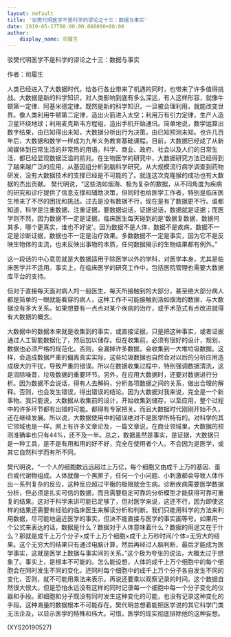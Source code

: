 ```yaml
---
layout: default
title: '驳樊代明医学不是科学的谬论之十三：数据与事实'
date: 2019-05-27T00:00:00.000000+08:00
author:
    display_name: 司履生
---
```


驳樊代明医学不是科学的谬论之十三：数据与事实

作者：司履生

人类已经进入了大数据时代，给各行各业带来了机遇的同时，也带来了许多值得挑战。大数据是新的科学知识，对人类影响到底有多么深远，有人这样形容，就像牛顿第一定律、阿基米德定律。既然是新的科学知识，一旦被合理利用，就能改变世界。像人类利用牛顿第二定律，造出火箭进入太空；利用万有引力定律，生产人造卫星环绕地球；利用麦克斯韦方程组，造出手机开始通讯。简单地说，数学运算出数字结果，由已知得出未知，大数据分析出行为决策，由已知预测未知。也许几百年后，大数据和数学一样成为九年义务教育基础课程。目前，大数据已经成了从新闻媒体到日常生活的非常热的用语。科学、商业、政府、社会以及人们的日常生活，都已经显现数据泛滥的前兆。在生物医学的研究中，大数据研究方法已经得到了越来越广泛的应用，从基因组分析到脑科学研究，从大规模流行病学调查到药物研发，没有大数据技术的支撑已经是不可能的了。就连这次克隆猴的成功也有大数据的杰出贡献。 樊代明说，“这些浩如烟海、极为复杂的数据，从不同角度为疾病的研究和诊疗提供了信息支撑和辅助决策，但同时也给医学工作者，特别是临床医生带来了不尽的困扰和挑战。过去是没有数据不行，现在是有了数据更不行。谁都知道，科学是注重数据、注重证据，要数据说话，证据说话，数据就是证据；而医学则不然，因为数据不一定是证据，临床医生每天碰到的是‘数据复数据，数据何其多，哪个更真实，谁也不好说'。因为数据不是人体，数据不是疾病，数据不一定是诊断证据，数据也不一定是治疗效果。多数数据不一定是事实，因为它不是反映生物体的主流，也未反映出事物的本质，任何数据揭示的生物结果都有例外。”

这一段话的中心意思就是大数据适用于除医学以外的学科，对医学本身，尤其是临床医学并不适用。事实上，在临床医学的研究工作中，包括医院管理也需要大数据库平台的支持。

但对于直接每天面对病人的一般医生，每天所接触到的大部分，甚至绝大部分病人都是简单的一眼就能看穿的病人，这种工作不可能接触到浩如烟海的数据，与大数据没有多大关系。如果想要有一点点对某个疾病的治疗，或手术范式有点改进就得有大数据的概念。

大数据中的数据本来就是收集到的事实，或直接证据，只是把这种事实，或者证据通过人工智能数据化了，然后加以储存。但在收集前，必须有很好的设计，规划，数据也必须严格的规范化。否则，会漏掉许多数据，会收集到一大堆垃圾数据。这样，会造成数据严重的偏离真实实际，这些垃圾数据也自然会对以后的分析应用造成极大的干扰，导致严重的错误。所以在数据收集过程中，特别强调数据清洗，这是消除噪音，垃圾数据的重要环节。另外，在应用大数据时，还要对数据进行分析。因为数据不会说话，得有人去解码，分析各项数据之间的关系，做出合理的解释。否则，也会发生错误，得出错误的结论。因为大数据对我来说，完全是一个新事物。我只能说，大数据从收集前的设计，开始收集到储存，以至应用，整个过程中的许多环节都有出错的可能。都得有专家把关。而且大数据时代刚刚开始不久，还在继续发展。所以说，大数据使用中的错误绝对不是医学所特有的。对科学的其它领域也是一样，网上有许多文章论及，一篇文章说，在商业领域里，大数据的预测准确率也只有44%，还不及一半。总之，数据虽然是事实，是证据，大数据只是一种工具，是不是有用和用的好不好，完全在使用者个人。不会因为是医学，或其它自然科学而有所不同。

樊代明说，“一个人的细胞数远远超过上万亿，每个细胞又由成千上万的基因、蛋白或代谢物组成。人体就像一个黑匣子，任何一个小问题、小刺激都会导致人体作出一系列复杂的反应，这种反应超过平衡的极限就会生病。诊断疾病需要医学数据分析，但必须是扎实可信的数据，而且需要稳定可靠的分析模型才能获得可靠可重复的结果。这对于科学来讲可能已足够了，但对医学来说，这还不行，因为即使这样的结果还需要有经验的临床医生来解读分析和判断。我们只能用科学的方法来利用数据，尽可能地逼近医学的事实，但决不能直接与医学的事实画等号。如果用一个公式来表达的话，数据是什么？数据对于人体意味着什么？数据的用途又在于什么？那就是成千上万个分子×成千上万个细胞×成千上万秒时间/个体=无穷大的结果。这个无穷大的结果只有通过电脑计算，然后再经过人脑判断，最后才能成为医学事实，这就是医学上数据与事实间的关系。”这个极为夸张的说法，大概太过于想象了。事实上，是根本不可能的。怎么能设想，人体的成千上万个细胞中的每个细胞会在同时发生不同的变化，还同时每个细胞中的成千上万个分子各自发生不同的变化，否则，就不可能用乘法来表示。再说还要乘以观察记录的时间。这个数据自然很大很大。但是恐怕永远没有这样的同时记录每一个细胞中每一个分子变化的仪器和手段。即细胞和分子既没有同时发生这种变化的可能，也没有记录这种变化的手段。这种海量的数据根本不可能存在。樊代明总想着能把医学说的其它科学门类无法企及，以显示医学的特殊和伟大。可惜，医学的现实彻底排除他的这种妄想。

(XYS20190527)

